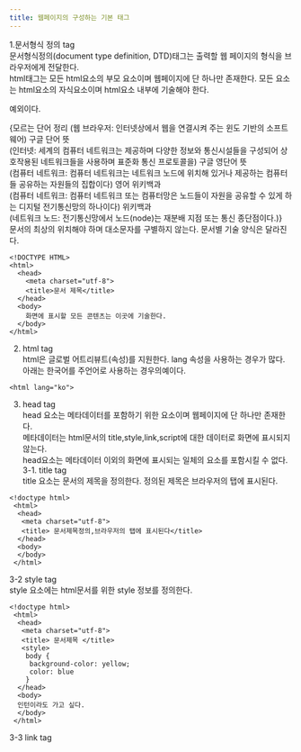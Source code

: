 ```yaml
---
title: 웹페이지의 구성하는 기본 태그
---
```


1.문서형식 정의 tag <br>
문서형식정의(document type definition, DTD)태그는 출력할 웹 페이지의 형식을 브라우저에게 전달한다.<br>
html태그는  모든 html요소의 부모 요소이며 웹페이지에 단 하나만 존재한다. 모든 요소는 html요소의 자식요소이며 html요소 내부에 기술해야 한다. <br>
<!doctype> 예외이다.
{모르는 단어 정리
(웹 브라우저: 인터넷상에서 웹을 연결시켜 주는 윈도 기반의 소프트웨어) 구글 단어 뜻<br>
(인터넷: 세계의 컴퓨터 네트워크는 제공하며 다양한 정보와 통신시설들을 구성되어 상호작용된 네트워크들을 사용하며 표준화 통신 프로토콜을) 구글 영단어 뜻<br>
(컴퓨터 네트워크: 컴퓨터 네트워크는 네트워크 노드에 위치해 있거나 제공하는 컴퓨터들 공유하는 자원들의 집합이다) 영어 위키백과<br>
(컴퓨터 네트워크: 컴퓨터 네트워크 또는 컴퓨터망은 노드들이 자원을 공유할 수 있게 하는 디지털 전기통신망의 하나이다) 위키백과 <br>
(네트워크 노드: 전기통신망에서 노드(node)는 재분배 지점 또는 통신 종단점이다.)} <br>
문서의 최상의 위치해야 하며 대소문자를 구별하지 않는다. 문서별 기술 양식은 달라진다.<br>

```
<!DOCTYPE HTML>
<html>
  <head>
    <meta charset="utf-8">
    <title>문서 제목</title>
  </head>
  <body>
    화면에 표시할 모든 콘텐츠는 이곳에 기술한다.
  </body>
</html>
```

2. html tag <br>
html은 글로벌 어트리뷰트(속성)를 지원한다. lang 속성을 사용하는 경우가 많다. 아래는 한국어를 주언어로 사용하는 경우의예이다.

```
<html lang="ko">
```

3. head tag <br>
head 요소는 메타데이터를 포함하기 위한 요소이며 웹페이지에 단 하나만 존재한다. <br>
메타데이터는 html문서의 title,style,link,script에 대한 데이터로 화면에 표시되지 않는다. <br>
head요소는 메타데이터 이외의 화면에 표시되는 일체의 요소를 포함시킬 수 없다. <br>
3-1. title tag <br>
title 요소는 문서의 제목을 정의한다. 정의된 제목은 브라우저의 탭에 표시된다. <br>

```
<!doctype html>
 <html>
  <head>
   <meta charset="utf-8">
   <title> 문서제목정의,브라우저의 탭에 표시된다</title>
  </head>
  <body>
  </body>
 </html>
```

3-2 style tag <br>
style 요소에는 html문서를 위한 style 정보를 정의한다.

```
<!doctype html>
 <html>
  <head>
   <meta charset="utf-8">
   <title> 문서제목 </title>
   <style> 
    body {
     background-color: yellow;
     color: blue
    }
  </head>
  <body>
  인턴이라도 가고 싶다.
  </body>
 </html>
```

3-3 link tag
